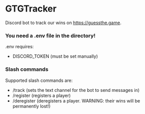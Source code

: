 # GTGTracker
Discord bot to track our wins on https://guessthe.game.


### You need a .env file in the directory!
.env requires:

* DISCORD_TOKEN (must be set manually)


### Slash commands
Supported slash commands are:

* /track (sets the text channel for the bot to send messages in)
* /register (registers a player)
* /deregister (deregisters a player. WARNING: their wins will be permanently lost!)
